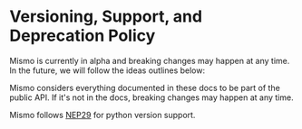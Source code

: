 # Versioning, Support, and Deprecation Policy

Mismo is currently in alpha and breaking changes may happen at any time.
In the future, we will follow the ideas outlines below:

Mismo considers everything documented in these docs to be part of the public API.
If it's not in the docs, breaking changes may happen at any time.

Mismo follows [NEP29](https://numpy.org/neps/nep-0029-deprecation_policy.html)
for python version support.
